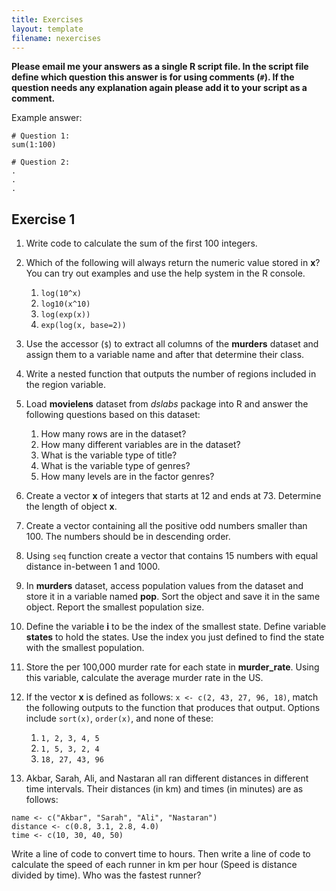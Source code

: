 ```yaml
---
title: Exercises
layout: template
filename: nexercises
--- 
```


**Please email me your answers as a single R script file. In the script file define which question this answer is for using comments (`#`). If the question needs any explanation again please add it to your script as a comment.**

Example answer:
```
# Question 1:
sum(1:100)

# Question 2:
.
.
.
```

## Exercise 1

1. Write code to calculate the sum of the first 100 integers.
2. Which of the following will always return the numeric value stored in **x**? You can try out examples and use the help system in the R console.
   1. `log(10^x)`
   2. `log10(x^10)`
   3. `log(exp(x))`
   4. `exp(log(x, base=2))`

3. Use the accessor (`$`) to extract all columns of the **murders** dataset and assign them to a variable name and after that determine their class.
4. Write a nested function that outputs the number of regions included in the region variable.
5. Load **movielens** dataset from *dslabs* package into R and answer the following questions based on this dataset:
   1. How many rows are in the dataset?
   2. How many different variables are in the dataset?
   3. What is the variable type of title?
   4. What is the variable type of genres?
   5. How many levels are in the factor genres?
  
6. Create a vector **x** of integers that starts at 12 and ends at 73. Determine the length of object **x**.
7. Create a vector containing all the positive odd numbers smaller than 100. The numbers should be in descending order.
8. Using `seq` function create a vector that contains 15 numbers with equal distance in-between 1 and 1000.
9. In **murders** dataset, access population values from the dataset and store it in a variable named **pop**. Sort the object and save it in the same object. Report the smallest population size.
10. Define the variable **i** to be the index of the smallest state. Define variable **states** to hold the states. Use the index you just defined to find the state with the smallest population.
11. Store the per 100,000 murder rate for each state in **murder_rate**. Using this variable, calculate the average murder rate in the US.
12. If the vector **x** is defined as follows: `x <- c(2, 43, 27, 96, 18)`, match the following outputs to the function that produces that output. Options include `sort(x)`, `order(x)`, and none of these:
      1. `1, 2, 3, 4, 5`
      2. `1, 5, 3, 2, 4`
      3. `18, 27, 43, 96`

13. Akbar, Sarah, Ali, and Nastaran all ran different distances in different time intervals. Their distances (in km) and times (in minutes) are as follows:
```
name <- c("Akbar", "Sarah", "Ali", "Nastaran")
distance <- c(0.8, 3.1, 2.8, 4.0)
time <- c(10, 30, 40, 50)
```
Write a line of code to convert time to hours. Then write a line of code to calculate the speed of each runner in km per hour (Speed is distance divided by time). Who was the fastest runner?


